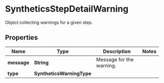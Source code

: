 # SyntheticsStepDetailWarning

Object collecting warnings for a given step.

## Properties

| Name        | Type                      | Description              | Notes |
| ----------- | ------------------------- | ------------------------ | ----- |
| **message** | **String**                | Message for the warning. |
| **type**    | **SyntheticsWarningType** |                          |
